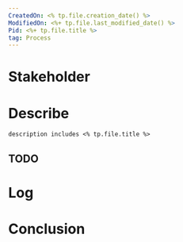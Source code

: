 ```yaml
---
CreatedOn: <% tp.file.creation_date() %>
ModifiedOn: <%+ tp.file.last_modified_date() %>
Pid: <%+ tp.file.title %>
tag: Process
---
```


# Stakeholder  



# Describe  
```tasks
description includes <% tp.file.title %>
```


## TODO  



# Log  



# Conclusion  



